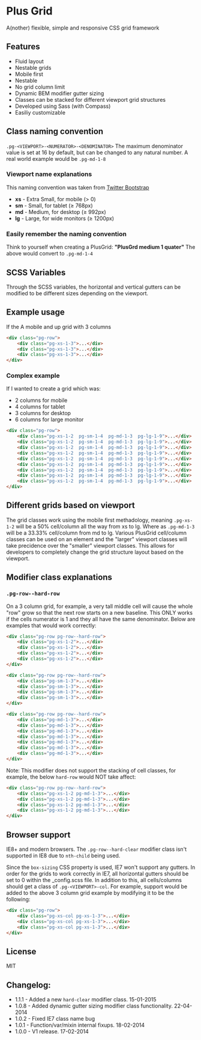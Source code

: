 # Plus Grid
A(nother) flexible, simple and responsive CSS grid framework

## Features
* Fluid layout
* Nestable grids
* Mobile first
* Nestable
* No grid column limit
* Dynamic BEM modifier gutter sizing
* Classes can be stacked for different viewport grid structures
* Developed using Sass (with Compass)
* Easiliy customizable

## Class naming convention
`.pg-<VIEWPORT>-<NUMERATOR>-<DENOMINATOR>`
The maximum denominator value is set at 16 by default, but can be changed to any natural number. A real world example would be `.pg-md-1-8`

### Viewport name explanations
This naming convention was taken from [Twitter Bootstrap](http://getbootstrap.com/)
* **xs** - Extra Small, for mobile (&gt; 0)
* **sm** - Small, for tablet (&ge; 768px)
* **md** - Medium, for desktop (&ge; 992px)
* **lg** - Large, for wide monitors (&ge; 1200px)

### Easily remember the naming convention
Think to yourself when creating a PlusGrid:
**"PlusGrd medium 1 quater"**
The above would convert to `.pg-md-1-4`

## SCSS Variables
Through the SCSS variables, the horizontal and vertical gutters can be modified to be different sizes depending on the viewport.

## Example usage
If the
A mobile and up grid with 3 columns
```html
<div class="pg-row">
    <div class="pg-xs-1-3">...</div>
    <div class="pg-xs-1-3">...</div>
    <div class="pg-xs-1-3">...</div>
</div>
```

### Complex example
If I wanted to create a grid which was:
* 2 columns for mobile
* 4 columns for tablet
* 3 columns for desktop
* 6 columns for large monitor

```html
<div class="pg-row">
    <div class="pg-xs-1-2  pg-sm-1-4  pg-md-1-3  pg-lg-1-9">...</div>
    <div class="pg-xs-1-2  pg-sm-1-4  pg-md-1-3  pg-lg-1-9">...</div>
    <div class="pg-xs-1-2  pg-sm-1-4  pg-md-1-3  pg-lg-1-9">...</div>
    <div class="pg-xs-1-2  pg-sm-1-4  pg-md-1-3  pg-lg-1-9">...</div>
    <div class="pg-xs-1-2  pg-sm-1-4  pg-md-1-3  pg-lg-1-9">...</div>
    <div class="pg-xs-1-2  pg-sm-1-4  pg-md-1-3  pg-lg-1-9">...</div>
    <div class="pg-xs-1-2  pg-sm-1-4  pg-md-1-3  pg-lg-1-9">...</div>
    <div class="pg-xs-1-2  pg-sm-1-4  pg-md-1-3  pg-lg-1-9">...</div>
    <div class="pg-xs-1-2  pg-sm-1-4  pg-md-1-3  pg-lg-1-9">...</div>
</div>
```

## Different grids based on viewport
The grid classes work using the mobile first methadology, meaning `.pg-xs-1-2` will be a 50% cell/column all the way from xs to lg. Where as `.pg-md-1-3` will be a 33.33% cell/column from md to lg. Various PlusGrid cell/column classes can be used on an element and the "larger" viewport classes will take precidence over the "smaller" viewport classes. This allows for developers to completely change the grid structure layout based on the viewport.

## Modifier class explanations
### `.pg-row--hard-row`
On a 3 column grid, for example, a very tall middle cell will cause the whole "row" grow so that the next row starts on a new baseline. This ONLY works if the cells numerator is 1 and they all have the same denominator. Below are examples that would work correctly:
```html
<div class="pg-row pg-row--hard-row">
    <div class="pg-xs-1-2">...</div>
    <div class="pg-xs-1-2">...</div>
    <div class="pg-xs-1-2">...</div>
    <div class="pg-xs-1-2">...</div>
</div>

<div class="pg-row pg-row--hard-row">
    <div class="pg-sm-1-3">...</div>
    <div class="pg-sm-1-3">...</div>
    <div class="pg-sm-1-3">...</div>
    <div class="pg-sm-1-3">...</div>
</div>

<div class="pg-row pg-row--hard-row">
    <div class="pg-md-1-3">...</div>
    <div class="pg-md-1-3">...</div>
    <div class="pg-md-1-3">...</div>
    <div class="pg-md-1-3">...</div>
    <div class="pg-md-1-3">...</div>
    <div class="pg-md-1-3">...</div>
    <div class="pg-md-1-3">...</div>
</div>
```
Note: This modifier does not support the stacking of cell classes, for example, the below `hard-row` would NOT take affect:
```html
<div class="pg-row pg-row--hard-row">
    <div class="pg-xs-1-2 pg-md-1-3">...</div>
    <div class="pg-xs-1-2 pg-md-1-3">...</div>
    <div class="pg-xs-1-2 pg-md-1-3">...</div>
    <div class="pg-xs-1-2 pg-md-1-3">...</div>
</div>
```

## Browser support
IE8+ and modern browsers.
The `.pg-row--hard-clear` modifier class isn't supported in IE8 due to `nth-child` being used.

Since the `box-sizing` CSS property is used, IE7 won't support any gutters. In order for the grids to work correctly in IE7, all horizontal gutters should be set to 0 within the _config.scss file. In addition to this, all cells/columns should get a class of `.pg-<VIEWPORT>-col`. For example, support would be added to the above 3 column grid example by modifying it to be the following:
```html
<div class="pg-row">
    <div class="pg-xs-col pg-xs-1-3">...</div>
    <div class="pg-xs-col pg-xs-1-3">...</div>
    <div class="pg-xs-col pg-xs-1-3">...</div>
</div>
```

## License
MIT

## Changelog:
* 1.1.1 - Added a new `hard-clear` modifier class. 15-01-2015
* 1.0.8 - Added dynamic gutter sizing modifier class functionality. 22-04-2014
* 1.0.2 - Fixed IE7 class name bug
* 1.0.1 - Function/var/mixin internal fixups. 18-02-2014
* 1.0.0 - V1 release. 17-02-2014

